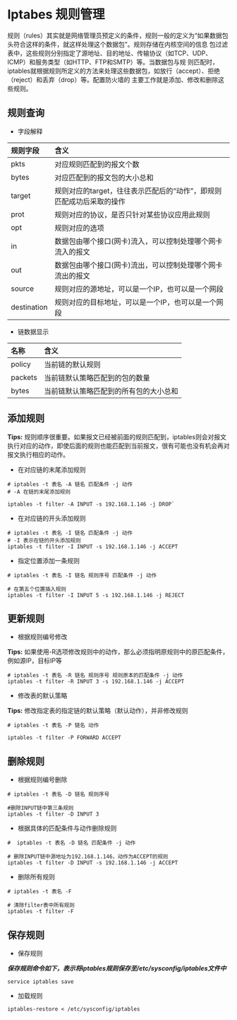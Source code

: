 # Iptabes 规则管理

规则（rules）其实就是网络管理员预定义的条件，规则一般的定义为“如果数据包头符合这样的条件，就这样处理这个数据包”。规则存储在内核空间的信息 包过滤表中，这些规则分别指定了源地址、目的地址、传输协议（如TCP、UDP、ICMP）和服务类型（如HTTP、FTP和SMTP）等。当数据包与规 则匹配时，iptables就根据规则所定义的方法来处理这些数据包，如放行（accept）、拒绝（reject）和丢弃（drop）等。配置防火墙的 主要工作就是添加、修改和删除这些规则。

## 规则查询

- 字段解释

| 规则字段 | 含义 |
| :--- | :--- |
| pkts        | 对应规则匹配到的报文个数                                     |
| bytes       | 对应匹配到的报文包的大小总和                                 |
| target      | 规则对应的target，往往表示匹配后的“动作”，即规则匹配成功后采取的操作 |
| prot        | 规则对应的协议，是否只针对某些协议应用此规则                 |
| opt         | 规则对应的选项                                               |
| in          | 数据包由哪个接口(网卡)流入，可以控制处理哪个网卡流入的报文   |
| out         | 数据包由哪个接口(网卡)流出，可以控制处理哪个网卡流出的报文   |
| source      | 规则对应的源地址，可以是一个IP，也可以是一个网段             |
| destination | 规则对应的目标地址，可以是一个IP，也可以是一个网段           |

- 链数据显示

| 名称    | 含义                                |
| :--- | :---
| policy  | 当前链的默认规则                     |
| packets | 当前链默认策略匹配到的包的数量        |
| bytes   | 当前链默认策略匹配到的所有包的大小总和 |


## 添加规则

**<span color='red'>Tips:</span>** 规则顺序很重要。如果报文已经被前面的规则匹配到，iptables则会对报文执行对应的动作，即使后面的规则也能匹配到当前报文，很有可能也没有机会再对报文执行相应的动作。

- 在对应链的末尾添加规则

```shell
# iptables -t 表名 -A 链名 匹配条件 -j 动作
# -A 在链的末尾添加规则

iptables -t filter -A INPUT -s 192.168.1.146 -j DROP`
```

-  在对应链的开头添加规则

```shell
# iptables -t 表名 -I 链名 匹配条件 -j 动作
# -I 表示在链的开头添加规则
iptables -t filter -I INPUT -s 192.168.1.146 -j ACCEPT
```

- 指定位置添加一条规则

```shell
# iptables -t 表名 -I 链名 规则序号 匹配条件 -j 动作

# 在第五个位置插入规则
iptables -t filter -I INPUT 5 -s 192.168.1.146 -j REJECT
```


## 更新规则

- 根据规则编号修改

**<span color='red'>Tips:</span>** 如果使用-R选项修改规则中的动作，那么必须指明原规则中的原匹配条件，例如源IP，目标IP等

```shell
# iptables -t 表名 -R 链名 规则序号 规则原本的匹配条件 -j 动作
iptables -t filter -R INPUT 3 -s 192.168.1.146 -j ACCEPT
```

- 修改表的默认策略

**<span color='red'>Tips:</span>** 修改指定表的指定链的默认策略（默认动作），并非修改规则

```shell
# iptables -t 表名 -P 链名 动作

iptables -t filter -P FORWARD ACCEPT
```


## 删除规则

- 根据规则编号删除

```shell
# iptables -t 表名 -D 链名 规则序号

#删除INPUT链中第三条规则
iptables -t filter -D INPUT 3
```

- 根据具体的匹配条件与动作删除规则

```shell
#  iptables -t 表名 -D 链名 匹配条件 -j 动作

# 删除INPUT链中源地址为192.168.1.146，动作为ACCEPT的规则
iptables -t filter -D INPUT -s 192.168.1.146 -j ACCEPT
```

- 删除所有规则

```shell
# iptables -t 表名 -F

# 清除filter表中所有规则
iptables -t filter -F
```


## 保存规则

- 保存规则

***保存规则命令如下，表示将iptables规则保存至/etc/sysconfig/iptables文件中***

```shell
service iptables save
```
- 加载规则

```shell
iptables-restore < /etc/sysconfig/iptables
```